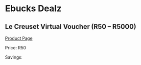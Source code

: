 
# Ebucks Dealz
## Le Creuset Virtual Voucher (R50 – R5000)
[Product Page](https://www.ebucks.com/web/shop/productSelected.do?prodId=285076885&catId=227677169)

Price: R50

Savings: 


	